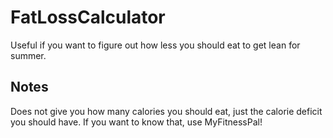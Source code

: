 # FatLossCalculator
Useful if you want to figure out how less you should eat to get lean for summer.

## Notes
Does not give you how many calories you should eat, just the calorie deficit you should have. If you want to know that, use MyFitnessPal!
